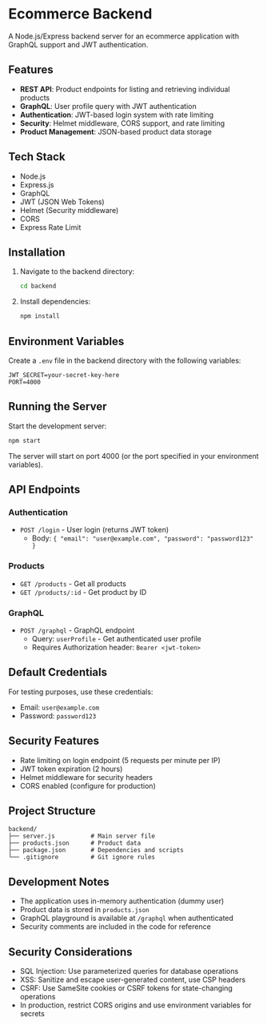# Ecommerce Backend

A Node.js/Express backend server for an ecommerce application with GraphQL support and JWT authentication.

## Features

- **REST API**: Product endpoints for listing and retrieving individual products
- **GraphQL**: User profile query with JWT authentication
- **Authentication**: JWT-based login system with rate limiting
- **Security**: Helmet middleware, CORS support, and rate limiting
- **Product Management**: JSON-based product data storage

## Tech Stack

- Node.js
- Express.js
- GraphQL
- JWT (JSON Web Tokens)
- Helmet (Security middleware)
- CORS
- Express Rate Limit

## Installation

1. Navigate to the backend directory:

   ```bash
   cd backend
   ```

2. Install dependencies:
   ```bash
   npm install
   ```

## Environment Variables

Create a `.env` file in the backend directory with the following variables:

```env
JWT_SECRET=your-secret-key-here
PORT=4000
```

## Running the Server

Start the development server:

```bash
npm start
```

The server will start on port 4000 (or the port specified in your environment variables).

## API Endpoints

### Authentication

- `POST /login` - User login (returns JWT token)
  - Body: `{ "email": "user@example.com", "password": "password123" }`

### Products

- `GET /products` - Get all products
- `GET /products/:id` - Get product by ID

### GraphQL

- `POST /graphql` - GraphQL endpoint
  - Query: `userProfile` - Get authenticated user profile
  - Requires Authorization header: `Bearer <jwt-token>`

## Default Credentials

For testing purposes, use these credentials:

- Email: `user@example.com`
- Password: `password123`

## Security Features

- Rate limiting on login endpoint (5 requests per minute per IP)
- JWT token expiration (2 hours)
- Helmet middleware for security headers
- CORS enabled (configure for production)

## Project Structure

```
backend/
├── server.js          # Main server file
├── products.json      # Product data
├── package.json       # Dependencies and scripts
└── .gitignore         # Git ignore rules
```

## Development Notes

- The application uses in-memory authentication (dummy user)
- Product data is stored in `products.json`
- GraphQL playground is available at `/graphql` when authenticated
- Security comments are included in the code for reference

## Security Considerations

- SQL Injection: Use parameterized queries for database operations
- XSS: Sanitize and escape user-generated content, use CSP headers
- CSRF: Use SameSite cookies or CSRF tokens for state-changing operations
- In production, restrict CORS origins and use environment variables for secrets
